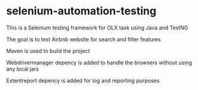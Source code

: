 # selenium-automation-testing

This is a Selenium testing framework for OLX task using Java and TestNG

The goal is to test Airbnb website for search and filter features

Maven is used to build the project

Webdrivermanager depency is added to handle the browsers without using any local jars

Extentreport depency is added for log and reporting purposes 

